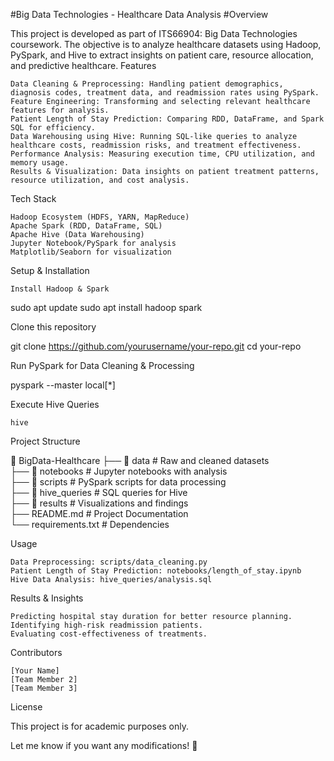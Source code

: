 #Big Data Technologies - Healthcare Data Analysis
#Overview

This project is developed as part of ITS66904: Big Data Technologies coursework. The objective is to analyze healthcare datasets using Hadoop, PySpark, and Hive to extract insights on patient care, resource allocation, and predictive healthcare.
Features

    Data Cleaning & Preprocessing: Handling patient demographics, diagnosis codes, treatment data, and readmission rates using PySpark.
    Feature Engineering: Transforming and selecting relevant healthcare features for analysis.
    Patient Length of Stay Prediction: Comparing RDD, DataFrame, and Spark SQL for efficiency.
    Data Warehousing using Hive: Running SQL-like queries to analyze healthcare costs, readmission risks, and treatment effectiveness.
    Performance Analysis: Measuring execution time, CPU utilization, and memory usage.
    Results & Visualization: Data insights on patient treatment patterns, resource utilization, and cost analysis.

Tech Stack

    Hadoop Ecosystem (HDFS, YARN, MapReduce)
    Apache Spark (RDD, DataFrame, SQL)
    Apache Hive (Data Warehousing)
    Jupyter Notebook/PySpark for analysis
    Matplotlib/Seaborn for visualization

Setup & Installation

    Install Hadoop & Spark

sudo apt update
sudo apt install hadoop spark

Clone this repository

git clone https://github.com/yourusername/your-repo.git
cd your-repo

Run PySpark for Data Cleaning & Processing

pyspark --master local[*]

Execute Hive Queries

    hive

Project Structure

📂 BigData-Healthcare
 ├── 📁 data              # Raw and cleaned datasets  
 ├── 📁 notebooks         # Jupyter notebooks with analysis  
 ├── 📁 scripts           # PySpark scripts for data processing  
 ├── 📁 hive_queries      # SQL queries for Hive  
 ├── 📁 results           # Visualizations and findings  
 ├── README.md           # Project Documentation  
 └── requirements.txt     # Dependencies  

Usage

    Data Preprocessing: scripts/data_cleaning.py
    Patient Length of Stay Prediction: notebooks/length_of_stay.ipynb
    Hive Data Analysis: hive_queries/analysis.sql

Results & Insights

    Predicting hospital stay duration for better resource planning.
    Identifying high-risk readmission patients.
    Evaluating cost-effectiveness of treatments.

Contributors

    [Your Name]
    [Team Member 2]
    [Team Member 3]

License

This project is for academic purposes only.

Let me know if you want any modifications! 🚀
